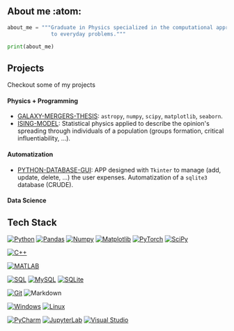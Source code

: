 ## About me :atom:
```python
about_me = """Graduate in Physics specialized in the computational approach
              to everyday problems."""

print(about_me)
```
## Projects
Checkout some of my projects 

#### Physics + Programming
* [GALAXY-MERGERS-THESIS](https://github.com/MaximoRdz/GALAXY-MERGERS-TFG): `astropy`, `numpy`, `scipy`, `matplotlib`, `seaborn`.
* [ISING-MODEL](https://github.com/MaximoRdz/MODELO-ISING): Statistical physics applied to describe the opinion's spreading 
through individuals of a population (groups formation, critical influentiability, ...). 

#### Automatization
* [PYTHON-DATABASE-GUI](https://github.com/MaximoRdz/PYTHON-DATABASE-GUI): APP designed with `Tkinter` to manage (add, update, delete, ...) the user expenses. 
Automatization of a `sqlite3` database (CRUDE).
#### Data Science

## Tech Stack
[![Python](https://img.shields.io/badge/-Python-3776AB?style=for-the-badge&logo=python&logoColor=ffd43b)](https://www.python.org/)
[![Pandas](https://img.shields.io/badge/Pandas-3776AB?style=for-the-badge&logo=pandas&logoColor=white)](https://pandas.pydata.org/)
[![Numpy](https://img.shields.io/badge/Numpy-3776AB?style=for-the-badge&logo=numpy&logoColor=white)](https://numpy.org/)
[![Matplotlib](https://img.shields.io/badge/Matplotlib-3776AB?style=for-the-badge&logo=matplotlib&logoColor=white)](https://matplotlib.org/)
[![PyTorch](https://img.shields.io/badge/PyTorch-3776AB?style=for-the-badge&logo=pytorch&logoColor=white)](https://pytorch.org/)
[![SciPy](https://img.shields.io/badge/SciPy-3776AB?style=for-the-badge&logo=scipy&logoColor=white)](https://www.scipy.org/)

[![C++](https://img.shields.io/badge/C%2B%2B-3776AB?style=for-the-badge&logo=c%2B%2B&logoColor=white)](https://en.wikipedia.org/wiki/C%2B%2B)

[![MATLAB](https://img.shields.io/badge/MATLAB-3776AB?style=for-the-badge&logo=mathworks&logoColor=white)](https://www.mathworks.com/)

[![SQL](https://img.shields.io/badge/SQL-3776AB?style=for-the-badge&logo=sql&logoColor=white)](https://en.wikipedia.org/wiki/SQL)
[![MySQL](https://img.shields.io/badge/MySQL-3776AB?style=for-the-badge&logo=mysql&logoColor=white)](https://www.mysql.com/)
[![SQLite](https://img.shields.io/badge/SQLite-3776AB?style=for-the-badge&logo=sqlite&logoColor=white)](https://www.sqlite.org/)

[![Git](https://img.shields.io/badge/Git-F05032?style=for-the-badge&logo=git&logoColor=white)](https://git-scm.com/)
![Markdown](https://img.shields.io/badge/Markdown-000000?style=for-the-badge&logo=markdown&logoColor=white)

[![Windows](https://img.shields.io/badge/Windows-3776AB?style=for-the-badge&logo=windows&logoColor=white)](https://www.microsoft.com/en-us/windows)
[![Linux](https://img.shields.io/badge/Linux-3776AB?style=for-the-badge&logo=linux&logoColor=white)](https://www.linux.org/)

[![PyCharm](https://img.shields.io/badge/PyCharm-000000?style=for-the-badge&logo=pycharm&logoColor=white)](https://www.jetbrains.com/pycharm/)
[![JupyterLab](https://img.shields.io/badge/JupyterLab-F37626?style=for-the-badge&logo=jupyter&logoColor=white)](https://jupyter.org/)
[![Visual Studio](https://img.shields.io/badge/Visual%20Studio-5C2D91?style=for-the-badge&logo=visual-studio&logoColor=white)](https://visualstudio.microsoft.com/)








